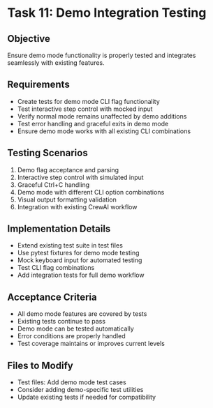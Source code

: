 # Task 11: Demo Integration Testing

## Objective
Ensure demo mode functionality is properly tested and integrates seamlessly with existing features.

## Requirements
- Create tests for demo mode CLI flag functionality
- Test interactive step control with mocked input
- Verify normal mode remains unaffected by demo additions
- Test error handling and graceful exits in demo mode
- Ensure demo mode works with all existing CLI combinations

## Testing Scenarios
1. Demo flag acceptance and parsing
2. Interactive step control with simulated input
3. Graceful Ctrl+C handling
4. Demo mode with different CLI option combinations
5. Visual output formatting validation
6. Integration with existing CrewAI workflow

## Implementation Details
- Extend existing test suite in test files
- Use pytest fixtures for demo mode testing
- Mock keyboard input for automated testing
- Test CLI flag combinations
- Add integration tests for full demo workflow

## Acceptance Criteria
- All demo mode features are covered by tests
- Existing tests continue to pass
- Demo mode can be tested automatically
- Error conditions are properly handled
- Test coverage maintains or improves current levels

## Files to Modify
- Test files: Add demo mode test cases
- Consider adding demo-specific test utilities
- Update existing tests if needed for compatibility